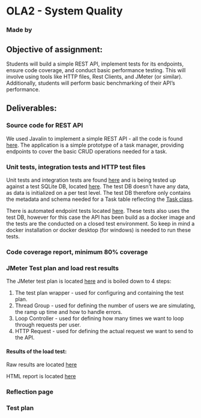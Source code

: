# OLA2 - System Quality

### Made by

## Objective of assignment: 
Students will build a simple REST API, implement tests for its endpoints, ensure code 
coverage, and conduct basic performance testing. This will involve using tools like 
HTTP files, Rest Clients, and JMeter (or similar). Additionally, students will perform 
basic benchmarking of their API’s performance.

## Deliverables: 

### Source code for REST API
We used Javalin to implement a simple REST API - all the code is found [here](src/main/java/com/kfisk).
The application is a simple prototype of a task manager, providing endpoints to cover the basic CRUD operations needed for a task.

### Unit tests, integration tests and HTTP test files
Unit tests and integration tests are found [here](src/test/java/com/kfisk/AppTest.java) and is being tested up against a test SQLite DB, located [here](src/test/java/com/kfisk). The test DB doesn't have any data, as data is initialized on a per test level. The test DB therefore only contains the metadata and schema needed for a Task table reflecting the [Task class](src/main/java/com/kfisk/Task.java).

There is automated endpoint tests located [here](src/test/java/com/kfisk/HTTPEndpointTest.java). These tests also uses the test DB, however for this case the API has been build as a docker image and the tests are the conducted on a closed test environment. So keep in mind a docker installation or docker desktop (for windows) is needed to run these tests.

### Code coverage report, minimum 80% coverage


### JMeter Test plan and load rest results
The JMeter test plan is located [here](perf-tests/test-plan.jmx) and is boiled down to 4 steps:
1. The test plan wrapper - used for configuring and containing the test plan.
2. Thread Group - used for defining the number of users we are simulating, the ramp up time and how to handle errors.
3. Loop Controller - used for defining how many times we want to loop through requests per user.
4. HTTP Request - used for defining the actual request we want to send to the API.

#### Results of the load test:
Raw results are located [here](perf-tests/results.jtl)

HTML report is located [here](perf-tests/report/index.html)

### Reflection page

### Test plan

